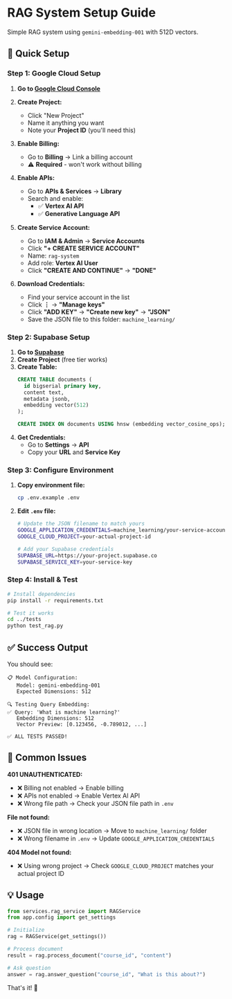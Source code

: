 # RAG System Setup Guide

Simple RAG system using `gemini-embedding-001` with 512D vectors.

## 🚀 Quick Setup

### Step 1: Google Cloud Setup
1. **Go to [Google Cloud Console](https://console.cloud.google.com/)**
2. **Create Project:**
   - Click "New Project" 
   - Name it anything you want
   - Note your **Project ID** (you'll need this)

3. **Enable Billing:**
   - Go to **Billing** → Link a billing account
   - ⚠️ **Required** - won't work without billing

4. **Enable APIs:**
   - Go to **APIs & Services** → **Library**
   - Search and enable:
     - ✅ **Vertex AI API** 
     - ✅ **Generative Language API**

5. **Create Service Account:**
   - Go to **IAM & Admin** → **Service Accounts**
   - Click **"+ CREATE SERVICE ACCOUNT"**
   - Name: `rag-system`
   - Add role: **Vertex AI User**
   - Click **"CREATE AND CONTINUE"** → **"DONE"**

6. **Download Credentials:**
   - Find your service account in the list
   - Click **⋮** → **"Manage keys"**
   - Click **"ADD KEY"** → **"Create new key"** → **"JSON"**
   - Save the JSON file to this folder: `machine_learning/`

### Step 2: Supabase Setup
1. **Go to [Supabase](https://supabase.com/)**
2. **Create Project** (free tier works)
3. **Create Table:**
   ```sql
   CREATE TABLE documents (
     id bigserial primary key,
     content text,
     metadata jsonb,
     embedding vector(512)
   );
   
   CREATE INDEX ON documents USING hnsw (embedding vector_cosine_ops);
   ```
4. **Get Credentials:**
   - Go to **Settings** → **API**
   - Copy your **URL** and **Service Key**

### Step 3: Configure Environment
1. **Copy environment file:**
   ```bash
   cp .env.example .env
   ```

2. **Edit `.env` file:**
   ```bash
   # Update the JSON filename to match yours
   GOOGLE_APPLICATION_CREDENTIALS=machine_learning/your-service-account-file.json
   GOOGLE_CLOUD_PROJECT=your-actual-project-id
   
   # Add your Supabase credentials
   SUPABASE_URL=https://your-project.supabase.co
   SUPABASE_SERVICE_KEY=your-service-key
   ```

### Step 4: Install & Test
```bash
# Install dependencies
pip install -r requirements.txt

# Test it works
cd ../tests
python test_rag.py
```

## ✅ Success Output
You should see:
```
📋 Model Configuration:
   Model: gemini-embedding-001
   Expected Dimensions: 512

🔍 Testing Query Embedding:
✅ Query: 'What is machine learning?'
   Embedding Dimensions: 512
   Vector Preview: [0.123456, -0.789012, ...]

✅ ALL TESTS PASSED!
```

## 🐛 Common Issues

**401 UNAUTHENTICATED:**
- ❌ Billing not enabled → Enable billing
- ❌ APIs not enabled → Enable Vertex AI API
- ❌ Wrong file path → Check your JSON file path in `.env`

**File not found:**
- ❌ JSON file in wrong location → Move to `machine_learning/` folder
- ❌ Wrong filename in `.env` → Update `GOOGLE_APPLICATION_CREDENTIALS`

**404 Model not found:**
- ❌ Using wrong project → Check `GOOGLE_CLOUD_PROJECT` matches your actual project ID

## 💡 Usage

```python
from services.rag_service import RAGService
from app.config import get_settings

# Initialize
rag = RAGService(get_settings())

# Process document
result = rag.process_document("course_id", "content")

# Ask question
answer = rag.answer_question("course_id", "What is this about?")
```

That's it! 🎉 